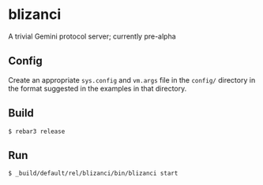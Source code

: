blizanci
========

A trivial Gemini protocol server; currently pre-alpha

Config
------

Create an appropriate `sys.config` and `vm.args` file in the `config/`
directory in the format suggested in the examples in that directory.

Build
-----

    $ rebar3 release

Run
---

    $ _build/default/rel/blizanci/bin/blizanci start

